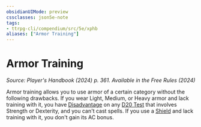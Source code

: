```yaml
---
obsidianUIMode: preview
cssclasses: json5e-note
tags:
- ttrpg-cli/compendium/src/5e/xphb
aliases: ["Armor Training"]
---
```

# Armor Training
*Source: Player's Handbook (2024) p. 361. Available in the Free Rules (2024)* 

Armor training allows you to use armor of a certain category without the following drawbacks. If you wear Light, Medium, or Heavy armor and lack training with it, you have [Disadvantage](3-Mechanics/CLI/rules/variant-rules/disadvantage-xphb.md) on any [D20 Test](3-Mechanics/CLI/rules/variant-rules/d20-test-xphb.md) that involves Strength or Dexterity, and you can't cast spells. If you use a [Shield](3-Mechanics/CLI/items/shield-xphb.md) and lack training with it, you don't gain its AC bonus.
